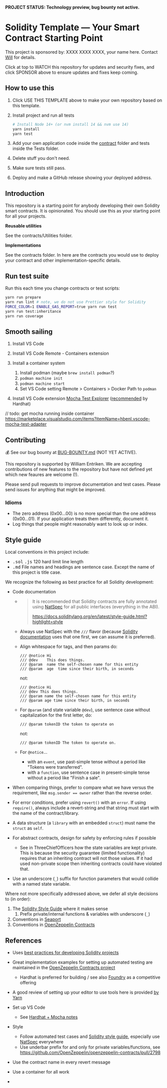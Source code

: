 **PROJECT STATUS: Technology preview, bug bounty not active.**

# Solidity Template — Your Smart Contract Starting Point

This project is sponsored by: XXXX XXXX XXXX, your name here. Contact [Will](https://twitter.com/fulldecent) for details.

Click at top to WATCH this repository for updates and security fixes, and click SPONSOR above to ensure updates and fixes keep coming.

## How to use this

1. Click USE THIS TEMPLATE above to make your own repository based on this template.

2. Install project and run all tests
   ```sh
   # Install Node 14+ (or nvm install 14 && nvm use 14)
   yarn install
   yarn test
   ```

3. Add your own application code inside the [contract](contracts) folder and tests inside the Tests folder.

4. Delete stuff you don't need.

5. Make sure tests still pass.

6. Deploy and make a GitHub release showing your deployed address.

## Introduction

This repository is a starting point for anybody developing their own Solidity smart contracts. It is opinionated. You should use this as your starting point for all your projects.

**Reusable utilities**

See the contracts/Utilities folder.

**Implementations**

See the contracts folder. In here are the contracts you would use to deploy your contract and other implementation-specific details.

## Run test suite

Run this each time you change contracts or test scripts:

```sh
yarn run prepare
yarn run lint # note, we do not use Prettier style for Solidity
FORCE_COLOR=1 ENABLE_GAS_REPORT=true yarn run test
yarn run test:inheritance
yarn run coverage
```

## Smooth sailing

1. Install VS Code
2. Install VS Code Remote - Containers extension
3. Install a container system
   1. Install podman (maybe `brew install podman`?)
   2. `podman machine init`
   3. `podman machine start`
   4. Set VS Code setting Remote > Containers > Docker Path to `podman`

4. Install VS Code extension [Mocha Test Explorer](https://marketplace.visualstudio.com/items?itemName=hbenl.vscode-mocha-test-adapter)  ([recommended](https://hardhat.org/guides/vscode-tests.html) by Hardhat)



// todo: get mocha running inside container https://marketplace.visualstudio.com/items?itemName=hbenl.vscode-mocha-test-adapter

## Contributing

:moneybag: See our bug bounty at [BUG-BOUNTY.md](BUG-BOUNTY.md) (NOT YET ACTIVE).

This repository is supported by William Entriken. We are accepting contributions of new features to the repository but have not defined yet which new feaures are welcome (!).

Please send pull requests to improve documentation and test cases. Please send issues for anything that might be improved.

### Idioms

* The zero address (0x00...00) is no more special than the one address (0x00...01). If your application treats them differently, document it.
* Log things that people might reasonably want to look up or index.

## Style guide

Local conventions in this project include:

* <kbd>.sol</kbd> <kbd>.js</kbd> 120 hard limit line length
* <kbd>.md</kbd> File names and headings are sentence case. Except the name of this project is title case.

We recognize the following as best practice for all Solidity development:

* Code documentation

  * >  It is recommended that Solidity contracts are fully annotated using [NatSpec](https://docs.soliditylang.org/en/latest/natspec-format.html#natspec) for all public interfaces (everything in the ABI).
    >
    > https://docs.soliditylang.org/en/latest/style-guide.html?highlight=style

  * Always use NatSpec with the `///` flavor (because [Solidity documentation](https://docs.soliditylang.org/en/latest/natspec-format.html) uses that one first, we can assume it is preferred). 

  * Align whitespace for tags, and then params do:

    ```solidity
    /// @notice Hi
    /// @dev    This does things.
    /// @param  name the self-chosen name for this entity
    /// @param  age  time since their birth, in seconds
    ```

    not:

    ```solidity
    /// @notice Hi
    /// @dev This does things.
    /// @param name the self-chosen name for this entity
    /// @param age time since their birth, in seconds
    ```

  * For `@param` (and state variable `@dev`), use  sentence case without capitalization for the first letter, do:

    ```solidity
    /// @param tokenID the token to operate on
    ```

    not:

    ```solidity
    /// @param tokenID The token to operate on.
    ```

  * For `@notice`...

    * with an `event`, use past-simple tense without a period like "Tokens were transferred".
    * with a `function`, use sentence case in present-simple tense without a period like "Finish a sale".

* When comparing things, prefer to compare what we have versus the requirement, like `msg.sender == owner` rather than the reverse order.

* For error conditions, prefer using `revert()` with an `error`. If using `require()`, always include a revert-string and that string must start with the name of the contract/library.

* A data structure (a `library` with an embedded `struct`) must name the `struct` as `self`.

* For abstract contracts, design for safety by enforcing rules if possible

  - See in ThreeChiefOfficers how the state variables are kept private. This is because the
    security guarantee (limited functionality) requires that an inheriting contract will not
    those values. If it had used non-private scope then inheriting contracts could have violated that.

* Use an underscore (`_`) suffix for function parameters that would collide with a named state variable.

Where not more specifically addressed above, we defer all style decisions to (in order):

1. The [Solidity Style Guide](https://docs.soliditylang.org/en/v0.8.12/style-guide.html?highlight=style) where it makes sense
   1. Prefix private/internal functions & variables with underscore (`_`)
2. Conventions in [Seaport](https://github.com/ProjectOpenSea/seaport)
3. Conventions in [OpenZeppelin Contracts](https://github.com/OpenZeppelin/openzeppelin-contracts/blob/master/contracts/utils/cryptography/MerkleProof.sol)

## References

- Uses [best practices for developing Solidity projects](https://github.com/fulldecent/solidity-template)
- Great implementation examples for setting up automated testing are maintained in the [OpenZeppelin Contracts project](https://github.com/OpenZeppelin/openzeppelin-contracts)
  - Hardhat is preferred for building / see also [Foundry](https://github.com/gakonst/foundry) as a competitive offering
- A good review of setting up your editor to use tools here is provided [by Yarn](https://yarnpkg.com/getting-started/editor-sdks)
- Set up VS Code
  - See [Hardhat + Mocha notes](https://hardhat.org/guides/vscode-tests.html)
- Style
  - Follow automated test cases and [Solidity style guide](https://docs.soliditylang.org/en/latest/style-guide.html), especially use [NatSpec](https://docs.soliditylang.org/en/latest/natspec-format.html?highlight=natspec) everywhere
  - Use underbar prefix for and only for private variables/functions, see https://github.com/OpenZeppelin/openzeppelin-contracts/pull/2798
- Use the contract name in every revert message
- Use a container for all work

- 
